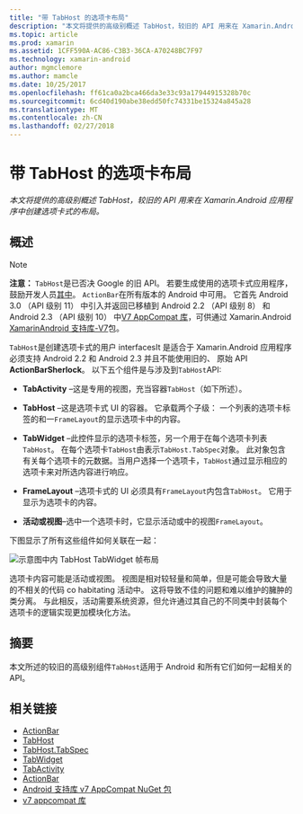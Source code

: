 ```yaml
---
title: "带 TabHost 的选项卡布局"
description: "本文将提供的高级别概述 TabHost，较旧的 API 用来在 Xamarin.Android 应用程序中创建选项卡式的布局。"
ms.topic: article
ms.prod: xamarin
ms.assetid: 1CFF590A-AC86-C3B3-36CA-A70248BC7F97
ms.technology: xamarin-android
author: mgmclemore
ms.author: mamcle
ms.date: 10/25/2017
ms.openlocfilehash: ff61ca0a2bca466da3e33c93a17944915328b70c
ms.sourcegitcommit: 6cd40d190abe38edd50fc74331be15324a845a28
ms.translationtype: MT
ms.contentlocale: zh-CN
ms.lasthandoff: 02/27/2018
---
```

# <a name="tab-layout-with-tabhost"></a>带 TabHost 的选项卡布局

_本文将提供的高级别概述 TabHost，较旧的 API 用来在 Xamarin.Android 应用程序中创建选项卡式的布局。_

<a name="Overview" />

## <a name="overview"></a>概述

> [!NOTE]
> **注意：** `TabHost`是已否决 Google 的旧 API。 若要生成使用的选项卡式应用程序，鼓励开发人员[其中](~/android/user-interface/controls/action-bar.md)。 `ActionBar`在所有版本的 Android 中可用。 它首先 Android 3.0 （API 级别 11） 中引入并返回已移植到 Android 2.2 （API 级别 8） 和 Android 2.3 （API 级别 10） 中[V7 AppCompat 库](http://developer.android.com/tools/support-library/features.html#v7-appcompat)，可供通过 Xamarin.Android [XamarinAndroid 支持库-V7](https://www.nuget.org/packages/Xamarin.Android.Support.v7.AppCompat/)包。

`TabHost`是创建选项卡式的用户 interfacesIt 是适合于 Xamarin.Android 应用程序必须支持 Android 2.2 和 Android 2.3 并且不能使用旧的、 原始 API **ActionBarSherlock**。
以下五个组件是与涉及到`TabHost`API:

-  **TabActivity** &ndash;这是专用的视图，充当容器`TabHost`（如下所述）。

-  **TabHost** &ndash;这是选项卡式 UI 的容器。 它承载两个子级： 一个列表的选项卡标签的和一`FrameLayout`的显示选项卡中的内容。

-  **TabWidget** &ndash;此控件显示的选项卡标签，另一个用于在每个选项卡列表`TabHost`。 在每个选项卡`TabHost`由表示`TabHost.TabSpec`对象。 此对象包含有关每个选项卡的元数据。当用户选择一个选项卡，`TabHost`通过显示相应的选项卡来对所选内容进行响应。

-  **FrameLayout** &ndash;选项卡式的 UI 必须具有`FrameLayout`内包含`TabHost`。 它用于显示为选项卡的内容。

-  **活动或视图**&ndash;选中一个选项卡时，它显示活动或中的视图`FrameLayout`。

下图显示了所有这些组件如何关联在一起：

![示意图中内 TabHost TabWidget 帧布局](tab-host-images/image03.png)

选项卡内容可能是活动或视图。 视图是相对较轻量和简单，但是可能会导致大量的不相关的代码 co habitating 活动中。 这将导致不佳的问题和难以维护的臃肿的类分离。 与此相反，活动需要系统资源，但允许通过其自己的不同类中封装每个选项卡的逻辑实现更加模块化方法。

<a name="Summary" />

## <a name="summary"></a>摘要

本文所述的较旧的高级别组件`TabHost`适用于 Android 和所有它们如何一起相关的 API。



## <a name="related-links"></a>相关链接

- [ActionBar](http://developer.android.com/guide/topics/ui/actionbar.html)
- [TabHost](https://developer.xamarin.com/api/type/Android.Widget.TabHost/)
- [TabHost.TabSpec](https://developer.xamarin.com/api/type/Android.Widget.TabHost+TabSpec/)
- [TabWidget](https://developer.xamarin.com/api/type/Android.Widget.TabWidget/)
- [TabActivity](https://developer.xamarin.com/api/type/Android.App.TabActivity/)
- [ActionBar](http://developer.android.com/guide/topics/ui/actionbar.html)
- [Android 支持库 v7 AppCompat NuGet 包](https://www.nuget.org/packages/Xamarin.Android.Support.v7.AppCompat/)
- [v7 appcompat 库](http://developer.android.com/tools/support-library/features.html#v7-appcompat)
